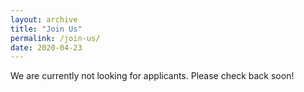 ```yaml
---
layout: archive
title: "Join Us"
permalink: /join-us/
date: 2020-04-23
---
```


We are currently not looking for applicants. Please check back soon!